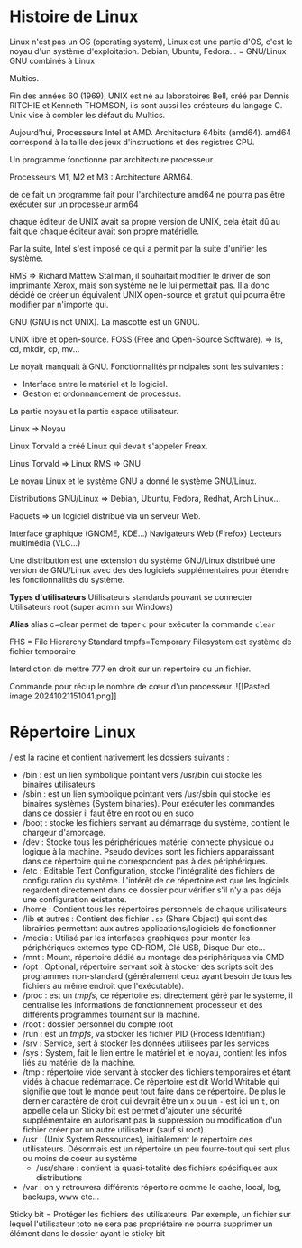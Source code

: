 # Histoire de Linux
Linux n'est pas un OS (operating system), Linux est une partie d'OS, c'est le noyau d'un système d'exploitation.
Debian, Ubuntu, Fedora… = GNU/Linux
GNU combinés à Linux

Multics.

Fin des années 60 (1969), UNIX est né au laboratoires Bell, créé par Dennis RITCHIE et Kenneth THOMSON, ils sont aussi les créateurs du langage C.
Unix vise à combler les défaut du Multics.

Aujourd'hui, Processeurs Intel et AMD. Architecture 64bits (amd64). amd64 correspond à la taille des jeux d'instructions et des registres CPU.

Un programme fonctionne par architecture processeur.

Processeurs M1, M2 et M3 : Architecture ARM64.

de ce fait un programme fait pour l'architecture amd64 ne pourra pas être exécuter sur un processeur arm64

chaque éditeur de UNIX avait sa propre version de UNIX, cela était dû au fait que chaque éditeur avait son propre matérielle. 

Par la suite, Intel s'est imposé ce qui a permit par la suite d'unifier les système.

RMS => Richard Mattew Stallman, il souhaitait modifier le driver de son imprimante Xerox, mais son système ne le lui permettait pas. Il a donc décidé de créer un équivalent UNIX open-source et gratuit qui pourra être modifier par n'importe qui.

GNU (GNU is not UNIX). La mascotte est un GNOU.

UNIX libre et open-source. FOSS (Free and Open-Source Software).
=> ls, cd, mkdir, cp, mv...

Le noyait manquait à GNU. Fonctionnalités principales sont les suivantes :
- Interface entre le matériel et le logiciel.
- Gestion et ordonnancement de processus.

La partie noyau et la partie espace utilisateur.

Linux => Noyau 

Linux Torvald a créé Linux qui devait s'appeler Freax.

Linus Torvald => Linux
RMS => GNU

Le noyau Linux et le système GNU a donné le système GNU/Linux.

Distributions GNU/Linux => Debian, Ubuntu, Fedora, Redhat, Arch Linux...

Paquets => un logiciel distribué via un serveur Web.

Interface graphique (GNOME, KDE...)
Navigateurs Web (Firefox)
Lecteurs multimédia (VLC...)

Une distribution est une extension du système GNU/Linux distribué une version de GNU/Linux avec des des logiciels supplémentaires pour étendre les fonctionnalités du système.

 **Types d'utilisateurs**
Utilisateurs standards pouvant se connecter
Utilisateurs root (super admin sur Windows)

**Alias**
alias c=clear permet de taper `c` pour exécuter la commande `clear`

FHS = File Hierarchy Standard
tmpfs=Temporary Filesystem est système de fichier temporaire 

Interdiction de mettre 777 en droit sur un répertoire ou un fichier.

Commande pour récup le nombre de cœur d'un processeur.
![[Pasted image 20241021151041.png]]
# Répertoire Linux
/ est la racine et contient nativement les dossiers suivants :
- /bin : est un lien symbolique pointant vers /usr/bin qui stocke les binaires utilisateurs
- /sbin : est un lien symbolique pointant vers /usr/sbin qui stocke les binaires systèmes (System binaries). Pour exécuter les commandes dans ce dossier il faut être en root ou en sudo
- /boot : stocke les fichiers servant au démarrage du système, contient le chargeur d'amorçage.
- /dev : Stocke tous les périphériques matériel connecté physique ou logique à la machine. Pseudo devices sont les fichiers apparaissant dans ce répertoire qui ne correspondent pas à des périphériques.
- /etc : Editable Text Configuration, stocke l'intégralité des fichiers de configuration du système. L'intérêt de ce répertoire est que les logiciels regardent directement dans ce dossier pour vérifier s'il n'y a pas déjà une configuration existante.
- /home : Contient tous les répertoires personnels de chaque utilisateurs
- /lib et autres : Contient des fichier `.so` (Share Object) qui sont des librairies permettant aux autres applications/logiciels de fonctionner
- /media : Utilisé par les interfaces graphiques pour monter les périphériques externes type CD-ROM, Clé USB, Disque Dur etc...
- /mnt : Mount, répertoire dédié au montage des périphériques via CMD
- /opt : Optional, répertoire servant soit à stocker des scripts soit des programmes non-standard (généralement ceux ayant besoin de tous les fichiers au même endroit que l'exécutable).
- /proc : est un *tmpfs*, ce répertoire est directement géré par le système, il centralise les informations de fonctionnement processeur et des différents programmes tournant sur la machine.
- /root : dossier personnel du compte root
- /run : est un *tmpfs*, va stocker les fichier PID (Process Identifiant)
- /srv : Service, sert à stocker les données utilisées par les services
- /sys : System, fait le lien entre le matériel et le noyau, contient les infos liés au matériel de la machine.
- /tmp : répertoire vide servant à stocker des fichiers temporaires et étant vidés à chaque redémarrage. Ce répertoire est dit World Writable qui signifie que tout le monde peut tout faire dans ce répertoire. De plus le dernier caractère de droit qui devrait être un `x` ou un `-` est ici un `t`, on appelle cela un Sticky bit est permet d'ajouter une sécurité supplémentaire en autorisant pas la suppression ou modification d'un fichier créer par un autre utilisateur (sauf si root).
- /usr : (Unix System Ressources), initialement le répertoire des utilisateurs. Désormais est un répertoire un peu fourre-tout qui sert plus ou moins de coeur au système
	- /usr/share : contient la quasi-totalité des fichiers spécifiques aux distributions
- /var : on y retrouvera différents répertoire comme le cache, local, log, backups, www etc...

Sticky bit = Protéger les fichiers des utilisateurs. Par exemple, un fichier sur lequel l'utilisateur toto ne sera pas propriétaire ne pourra supprimer un élément dans le dossier ayant le sticky bit
